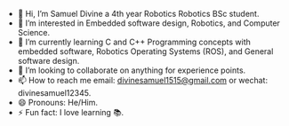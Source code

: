 - 👋 Hi, I’m Samuel Divine a 4th year Robotics Robotics BSc student.
- 👀 I’m interested in Embedded software design, Robotics, and Computer Science.
- 🌱 I’m currently learning C and C++ Programming concepts with embedded software, Robotics Operating Systems (ROS), and General software design.
- 💞️ I’m looking to collaborate on anything for experience points.
- 📫 How to reach me email: divinesamuel1515@gmail.com or wechat: divinesamuel12345.
- 😄 Pronouns: He/Him.
- ⚡ Fun fact: I love learning 📚.

<!---
DBizz22/DBizz22 is a ✨ special ✨ repository because its `README.md` (this file) appears on your GitHub profile.
You can click the Preview link to take a look at your changes.
--->
